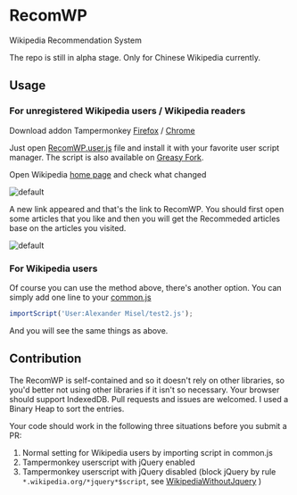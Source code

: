 # RecomWP
Wikipedia Recommendation System

The repo is still in alpha stage. Only for Chinese Wikipedia currently.

## Usage
### For unregistered Wikipedia users / Wikipedia readers
Download addon Tampermonkey [Firefox](https://addons.mozilla.org/firefox/addon/tampermonkey/) / [Chrome](https://chrome.google.com/webstore/search/tampermonkey)

Just open [RecomWP.user.js](https://github.com/AlexanderMisel/RecomWP/blob/master/RecomWP.user.js) file and install it with your favorite user script manager. The script is also available on [Greasy Fork](https://greasyfork.org/zh-CN/scripts/371385-recomwp).

Open Wikipedia [home page](https://zh.wikipedia.org/wiki/Wikipedia:%E9%A6%96%E9%A1%B5) and check what changed

![default](https://screenshotscdn.firefoxusercontent.com/images/557d66de-3ce8-4f9a-bb4f-639dea26d972.png)

A new link appeared and that's the link to RecomWP. You should first open some articles that you like and then you will get the Recommeded articles base on the articles you visited.

![default](https://screenshotscdn.firefoxusercontent.com/images/7104cb37-f333-4625-964f-e6654f39a4cc.png)

### For Wikipedia users
Of course you can use the method above, there's another option. You can simply add one line to your [common.js](https://zh.wikipedia.org/wiki/Special:MyPage/common.js)
```js
importScript('User:Alexander Misel/test2.js');
```
And you will see the same things as above.

## Contribution
The RecomWP is self-contained and so it doesn't rely on other libraries, so you'd better not using other libraries if it isn't so necessary. Your browser should support IndexedDB. Pull requests and issues are welcomed. I used a Binary Heap to sort the entries.

Your code should work in the following three situations before you submit a PR:
1. Normal setting for Wikipedia users by importing script in common.js
2. Tampermonkey userscript with jQuery enabled
3. Tampermonkey userscript with jQuery disabled (block jQuery by rule `*.wikipedia.org/*jquery*$script`, see [WikipediaWithoutJquery](https://github.com/AlexanderMisel/WikipediaWithoutJquery) )
